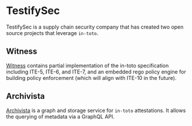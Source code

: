 # TestifySec

TestifySec is a supply chain security company that has created two open source projects that leverage `in-toto`. 

## Witness
[Witness](https://github.com/testifysec/witness/#key-features) contains partial implementation of the in-toto specification including ITE-5, ITE-6, and ITE-7, and an embedded rego policy engine for building policy enforcement (which will align with ITE-10 in the future).

## Archivista
[Archivista](https://github.com/testifysec/archivista#archivista) is a graph and storage service for `in-toto` attestations. It allows the querying of metadata via a GraphQL API.